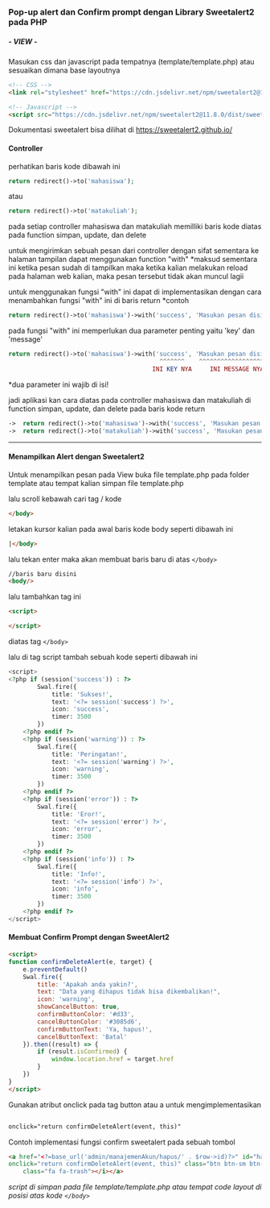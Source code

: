 ### Pop-up alert dan Confirm prompt dengan Library Sweetalert2 pada PHP

##### - VIEW -
Masukan css dan javascript pada tempatnya (template/template.php) atau sesuaikan dimana base layoutnya
``````html
<!-- CSS -->
<link rel="stylesheet" href="https://cdn.jsdelivr.net/npm/sweetalert2@11.8.0/dist/sweetalert2.min.css">

<!-- Javascript -->
<script src="https://cdn.jsdelivr.net/npm/sweetalert2@11.8.0/dist/sweetalert2.all.min.js"></script>
``````

Dokumentasi sweetalert bisa dilihat di 
https://sweetalert2.github.io/

#### Controller

perhatikan baris kode dibawah ini

```````` php
return redirect()->to('mahasiswa');
````````
atau
```````` php
return redirect()->to('matakuliah');
````````
pada setiap controller mahasiswa dan matakuliah memilliki baris kode diatas pada function simpan, update, dan delete

untuk mengirimkan sebuah pesan dari controller dengan sifat sementara ke halaman tampilan dapat menggunakan function "with"
*maksud sementara ini ketika pesan sudah di tampilkan maka ketika kalian melakukan reload pada halaman web kalian,
maka pesan tersebut tidak akan muncul lagii

untuk menggunakan fungsi "with" ini dapat di implementasikan dengan cara menambahkan fungsi "with" ini di baris return 
*contoh
```````` php
return redirect()->to('mahasiswa')->with('success', 'Masukan pesan disini!');
````````

pada fungsi "with" ini memperlukan dua parameter penting yaitu 'key' dan 'message'

```````` php
return redirect()->to('mahasiswa')->with('success', 'Masukan pesan disini!');
                                          ^^^^^^^    ^^^^^^^^^^^^^^^^^^^^^
                                        INI KEY NYA     INI MESSAGE NYA
````````                                        
*dua parameter ini wajib di isi!

jadi aplikasi kan cara diatas pada controller mahasiswa dan matakuliah di function simpan, update, dan delete pada baris kode return
```````` php
->  return redirect()->to('mahasiswa')->with('success', 'Masukan pesan disini!'); //ini buat mahasiswa
->  return redirect()->to('matakuliah')->with('success', 'Masukan pesan disini!'); //ini buat matakuliah
````````

-------------------------------------
#### Menampilkan Alert dengan Sweetalert2

Untuk menampilkan pesan pada View buka file template.php pada folder template atau tempat kalian simpan file template.php

lalu scroll kebawah cari tag / kode 
`````` html
</body>
``````

letakan kursor kalian pada awal baris kode body seperti dibawah ini
`````` html
|</body>

``````
lalu tekan enter maka akan membuat baris baru di atas `</body>`
`````` html
//baris baru disini
<body/>
``````

lalu tambahkan tag ini
`````` html
<script>

</script>
``````

diatas tag `</body>`

lalu di tag script tambah sebuah kode seperti dibawah ini

`````` php
<script>
<?php if (session('success')) : ?>
        Swal.fire({
            title: 'Sukses!',
            text: '<?= session('success') ?>',
            icon: 'success',
            timer: 3500
        })
    <?php endif ?>
    <?php if (session('warning')) : ?>
        Swal.fire({
            title: 'Peringatan!',
            text: '<?= session('warning') ?>',
            icon: 'warning',
            timer: 3500
        })
    <?php endif ?>
    <?php if (session('error')) : ?>
        Swal.fire({
            title: 'Eror!',
            text: '<?= session('error') ?>',
            icon: 'error',
            timer: 3500
        })
    <?php endif ?>
    <?php if (session('info')) : ?>
        Swal.fire({
            title: 'Info!',
            text: '<?= session('info') ?>',
            icon: 'info',
            timer: 3500
        })
    <?php endif ?>
</script>
``````

#### Membuat Confirm Prompt dengan SweetAlert2

`````` html
<script>
function confirmDeleteAlert(e, target) {
    e.preventDefault()
    Swal.fire({
        title: 'Apakah anda yakin?',
        text: "Data yang dihapus tidak bisa dikembalikan!",
        icon: 'warning',
        showCancelButton: true,
        confirmButtonColor: '#d33',
        cancelButtonColor: '#3085d6',
        confirmButtonText: 'Ya, hapus!',
        cancelButtonText: 'Batal'
    }).then((result) => {
        if (result.isConfirmed) {
            window.location.href = target.href
        }
    })
}
</script>
``````

Gunakan atribut onclick pada tag button atau a untuk mengimplementasikan 
`````` html

onclick="return confirmDeleteAlert(event, this)"

``````

Contoh implementasi fungsi confirm sweetalert pada sebuah tombol
`````` html
<a href="<?=base_url('admin/manajemenAkun/hapus/' . $row->id)?>" id="hapusData"
onclick="return confirmDeleteAlert(event, this)" class="btn btn-sm btn-danger"><i
    class="fa fa-trash"></i></a>
``````

*script di simpan pada file template/template.php atau tempat code layout di posisi atas kode `</body>`*

